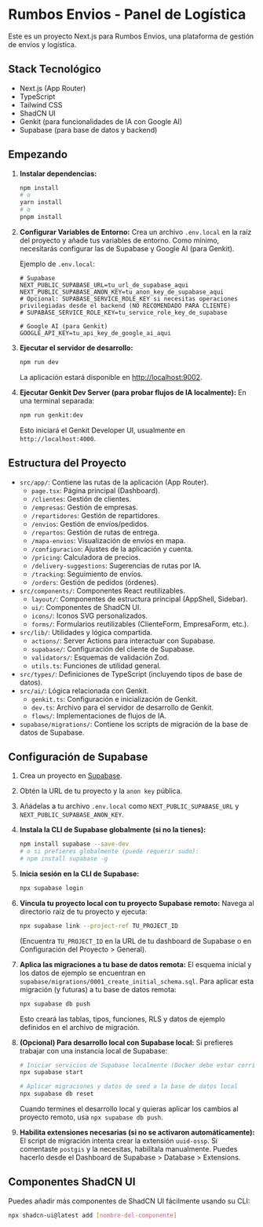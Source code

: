 
# Rumbos Envios - Panel de Logística

Este es un proyecto Next.js para Rumbos Envios, una plataforma de gestión de envíos y logística.

## Stack Tecnológico

- Next.js (App Router)
- TypeScript
- Tailwind CSS
- ShadCN UI
- Genkit (para funcionalidades de IA con Google AI)
- Supabase (para base de datos y backend)

## Empezando

1.  **Instalar dependencias:**
    ```bash
    npm install
    # o
    yarn install
    # o
    pnpm install
    ```

2.  **Configurar Variables de Entorno:**
    Crea un archivo `.env.local` en la raíz del proyecto y añade tus variables de entorno. Como mínimo, necesitarás configurar las de Supabase y Google AI (para Genkit).

    Ejemplo de `.env.local`:
    ```env
    # Supabase
    NEXT_PUBLIC_SUPABASE_URL=tu_url_de_supabase_aqui
    NEXT_PUBLIC_SUPABASE_ANON_KEY=tu_anon_key_de_supabase_aqui
    # Opcional: SUPABASE_SERVICE_ROLE_KEY si necesitas operaciones privilegiadas desde el backend (NO RECOMENDADO PARA CLIENTE)
    # SUPABASE_SERVICE_ROLE_KEY=tu_service_role_key_de_supabase

    # Google AI (para Genkit)
    GOOGLE_API_KEY=tu_api_key_de_google_ai_aqui
    ```

3.  **Ejecutar el servidor de desarrollo:**
    ```bash
    npm run dev
    ```
    La aplicación estará disponible en [http://localhost:9002](http://localhost:9002).

4.  **Ejecutar Genkit Dev Server (para probar flujos de IA localmente):**
    En una terminal separada:
    ```bash
    npm run genkit:dev
    ```
    Esto iniciará el Genkit Developer UI, usualmente en `http://localhost:4000`.

## Estructura del Proyecto

-   `src/app/`: Contiene las rutas de la aplicación (App Router).
    -   `page.tsx`: Página principal (Dashboard).
    -   `/clientes`: Gestión de clientes.
    -   `/empresas`: Gestión de empresas.
    -   `/repartidores`: Gestión de repartidores.
    -   `/envios`: Gestión de envíos/pedidos.
    -   `/repartos`: Gestión de rutas de entrega.
    -   `/mapa-envios`: Visualización de envíos en mapa.
    -   `/configuracion`: Ajustes de la aplicación y cuenta.
    -   `/pricing`: Calculadora de precios.
    -   `/delivery-suggestions`: Sugerencias de rutas por IA.
    -   `/tracking`: Seguimiento de envíos.
    -   `/orders`: Gestión de pedidos (órdenes).
-   `src/components/`: Componentes React reutilizables.
    -   `layout/`: Componentes de estructura principal (AppShell, Sidebar).
    -   `ui/`: Componentes de ShadCN UI.
    -   `icons/`: Iconos SVG personalizados.
    -   `forms/`: Formularios reutilizables (ClienteForm, EmpresaForm, etc.).
-   `src/lib/`: Utilidades y lógica compartida.
    -   `actions/`: Server Actions para interactuar con Supabase.
    -   `supabase/`: Configuración del cliente de Supabase.
    -   `validators/`: Esquemas de validación Zod.
    -   `utils.ts`: Funciones de utilidad general.
-   `src/types/`: Definiciones de TypeScript (incluyendo tipos de base de datos).
-   `src/ai/`: Lógica relacionada con Genkit.
    -   `genkit.ts`: Configuración e inicialización de Genkit.
    -   `dev.ts`: Archivo para el servidor de desarrollo de Genkit.
    -   `flows/`: Implementaciones de flujos de IA.
-   `supabase/migrations/`: Contiene los scripts de migración de la base de datos de Supabase.

## Configuración de Supabase

1.  Crea un proyecto en [Supabase](https://supabase.com/).
2.  Obtén la URL de tu proyecto y la `anon key` pública.
3.  Añádelas a tu archivo `.env.local` como `NEXT_PUBLIC_SUPABASE_URL` y `NEXT_PUBLIC_SUPABASE_ANON_KEY`.
4.  **Instala la CLI de Supabase globalmente (si no la tienes):**
    ```bash
    npm install supabase --save-dev 
    # o si prefieres globalmente (puede requerir sudo):
    # npm install supabase -g
    ```
5.  **Inicia sesión en la CLI de Supabase:**
    ```bash
    npx supabase login
    ```
6.  **Vincula tu proyecto local con tu proyecto Supabase remoto:**
    Navega al directorio raíz de tu proyecto y ejecuta:
    ```bash
    npx supabase link --project-ref TU_PROJECT_ID
    ```
    (Encuentra `TU_PROJECT_ID` en la URL de tu dashboard de Supabase o en Configuración del Proyecto > General).

7.  **Aplica las migraciones a tu base de datos remota:**
    El esquema inicial y los datos de ejemplo se encuentran en `supabase/migrations/0001_create_initial_schema.sql`.
    Para aplicar esta migración (y futuras) a tu base de datos remota:
    ```bash
    npx supabase db push
    ```
    Esto creará las tablas, tipos, funciones, RLS y datos de ejemplo definidos en el archivo de migración.

8.  **(Opcional) Para desarrollo local con Supabase local:**
    Si prefieres trabajar con una instancia local de Supabase:
    ```bash
    # Iniciar servicios de Supabase localmente (Docker debe estar corriendo)
    npx supabase start

    # Aplicar migraciones y datos de seed a la base de datos local
    npx supabase db reset
    ```
    Cuando termines el desarrollo local y quieras aplicar los cambios al proyecto remoto, usa `npx supabase db push`.

9.  **Habilita extensiones necesarias (si no se activaron automáticamente):**
    El script de migración intenta crear la extensión `uuid-ossp`. Si comentaste `postgis` y la necesitas, habilítala manualmente. Puedes hacerlo desde el Dashboard de Supabase > Database > Extensions.

## Componentes ShadCN UI

Puedes añadir más componentes de ShadCN UI fácilmente usando su CLI:
```bash
npx shadcn-ui@latest add [nombre-del-componente]
```
